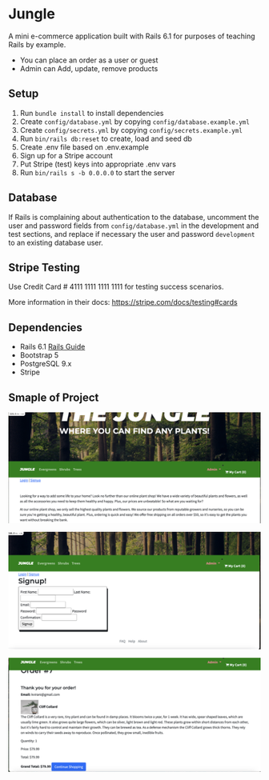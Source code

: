 # Jungle

A mini e-commerce application built with Rails 6.1 for purposes of teaching Rails by example.

- You can place an order as a user or guest
- Admin can Add, update, remove products
## Setup

1. Run `bundle install` to install dependencies
2. Create `config/database.yml` by copying `config/database.example.yml`
3. Create `config/secrets.yml` by copying `config/secrets.example.yml`
4. Run `bin/rails db:reset` to create, load and seed db
5. Create .env file based on .env.example
6. Sign up for a Stripe account
7. Put Stripe (test) keys into appropriate .env vars
8. Run `bin/rails s -b 0.0.0.0` to start the server

## Database

If Rails is complaining about authentication to the database, uncomment the user and password fields from `config/database.yml` in the development and test sections, and replace if necessary the user and password `development` to an existing database user.

## Stripe Testing

Use Credit Card # 4111 1111 1111 1111 for testing success scenarios.

More information in their docs: <https://stripe.com/docs/testing#cards>

## Dependencies

- Rails 6.1 [Rails Guide](http://guides.rubyonrails.org/v6.1/)
- Bootstrap 5
- PostgreSQL 9.x
- Stripe

## Smaple of Project
!["The Home page that diplays listed items"](https://github.com/Odu-Enkay/jungle-rails/blob/master/docs/jungle_home.png?raw=true)

!["The User loign page if they choose to login](https://github.com/Odu-Enkay/jungle-rails/blob/master/docs/jungle1.png?raw=true)

!["The order summary Page when the user checkout!"](https://github.com/Odu-Enkay/jungle-rails/blob/master/docs/jungle2.png?raw=true)
